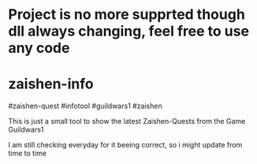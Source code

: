 # Project is no more supprted though dll always changing, feel free to use any code

# zaishen-info
#zaishen-quest
#infotool
#guildwars1
#zaishen


This is just a small tool to show the latest Zaishen-Quests from the Game Guildwars1

I am still checking everyday for it beeing correct, so i might update from time to time

